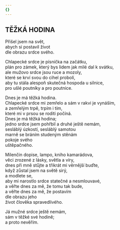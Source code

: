 ```yaml
---
{}
---
```


## TĚŽKÁ HODINA  

Přišel jsem na svět,  
abych si postavil život  
dle obrazu srdce svého.  

Chlapecké srdce je písnička na začátku,  
plán pro zámek, který bys lidem jak milé dal k svátku,  
ale mužovo srdce jsou ruce a mozoly,  
které se krví svou do cihel probolí,  
aby tu stála alespoň skutečná hospoda u silnice,  
pro ušlé poutníky a pro poutnice.  

Dnes je má těžká hodina.  
Chlapecké srdce mi zemřelo a sám v rakvi je vynáším,  
a zemřelým trpě, trpím i tím,  
které mi v prsou se roditi počíná.  
Dnes je má těžká hodina;  
jedno srdce jsem pohřbil a druhé ještě nemám,  
sesláblý úzkostí, sesláblý samotou  
marně se bráním studeným stěnám  
pokoje svého  
uštěpačného.  

Milenčin dopise, lampo, kniho kamarádova,  
věci zrozené z lásky, světla a víry,  
dnes při mně stůjte a třikrát mi věrnější buďte,  
když zůstal jsem na světě sirý,  
a modlete se,  
aby mi narostlo srdce statečné a nesmlouvavé,  
a věřte dnes za mě, že tomu tak bude,  
a věřte dnes za mě, že postavím  
dle obrazu jeho  
život člověka spravedlivého.  

Já mužné srdce ještě nemám,  
sám v těžké své hodině;  
a proto nevěřím.
